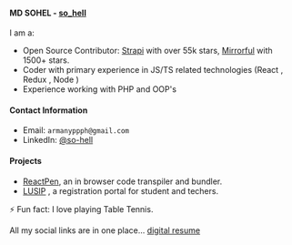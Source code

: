 #### MD SOHEL - [so_hell](https://digital-resume-rho.vercel.app/)

I am a:

- Open Source Contributor: [Strapi](https://github.com/strapi/strapi) with over 55k stars, [Mirrorful](https://github.com/mirrorful/mirrorful/) with 1500+ stars.
- Coder with primary experience in JS/TS related technologies (React , Redux , Node ) 
- Experience working with PHP and OOP's
#### Contact Information

- Email: `armanyppph@gmail.com`
- LinkedIn: [@so-hell](https://www.linkedin.com/in/so-hell/)

#### Projects

- [ReactPen](https://github.com/noobCode-69/reactPen), an in browser code transpiler and bundler.
-  [LUSIP](https://github.com/noobCode-69/lusip_frontend/) , a registration portal for student and techers.


⚡ Fun fact: I love playing Table Tennis.

All my social links are in one place... [digital resume](https://digital-resume-rho.vercel.app/)
